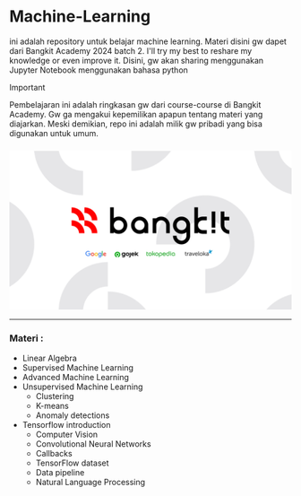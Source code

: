 # Machine-Learning

ini adalah repository untuk belajar machine learning. Materi disini gw dapet dari Bangkit Academy 2024 batch 2. I'll try my best to reshare my knowledge or even improve it. Disini, gw akan sharing menggunakan Jupyter Notebook menggunakan bahasa python

> [!IMPORTANT]
> Pembelajaran ini adalah ringkasan gw dari course-course di Bangkit Academy. Gw ga mengakui kepemilikan apapun tentang materi yang diajarkan. Meski demikian, repo ini adalah milik gw pribadi yang bisa digunakan untuk umum.

### 
<img src="asset/2-1.png">

---

### Materi :
* Linear Algebra
* Supervised Machine Learning
* Advanced Machine Learning
* Unsupervised Machine Learning
  * Clustering
  * K-means
  * Anomaly detections
* Tensorflow introduction
  * Computer Vision
  * Convolutional Neural Networks
  * Callbacks
  * TensorFlow dataset
  * Data pipeline
  * Natural Language Processing
 
 
